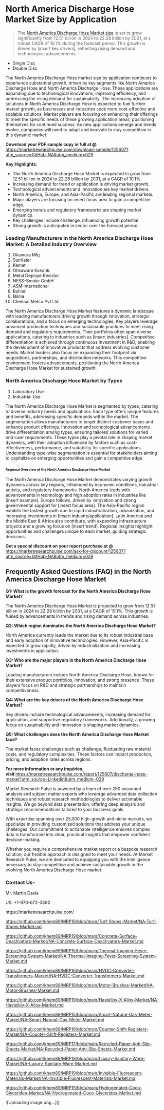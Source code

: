 <h1>North America Discharge Hose Market&nbsp;Size by Application</h1><blockquote><p>The <a href="https://marketresearchpulse.com/download-sample/125607?utm_source=GitHub-NA&amp;utm_medium=029">North America Discharge Hose Market size</a> is set to grow significantly from 12.51 billion in 2024 to 22.28 billion by 2031, at a robust CAGR of 10.1% during the forecast period. This growth is driven by [insert key drivers], reflecting rising demand and technological advancements.</p></blockquote><ul><li> Single Disc<li> Double Disc</li></ul><p>The North America Discharge Hose market size by application continues to experience substantial growth, driven by key segments like North America Discharge Hose and North America Discharge Hose. These applications are expanding due to technological innovations, improving efficiency, and addressing the rising demand for sustainability. The increasing adoption of solutions in North America Discharge Hose is expected to fuel further market growth, as businesses and industries seek more cost-effective and scalable solutions. Market players are focusing on enhancing their offerings to meet the specific needs of these growing application areas, positioning themselves for continued success. As new applications emerge and trends evolve, companies will need to adapt and innovate to stay competitive in this dynamic market.</p><p><strong>Download your PDF sample copy in full at @ </strong><a href="https://marketresearchpulse.com/download-sample/125607?utm_source=GitHub-NA&amp;utm_medium=029">https://marketresearchpulse.com/download-sample/125607?utm_source=GitHub-NA&amp;utm_medium=029</a></p><p><strong>Key Highlights: </strong></p><ul><li>The North America Discharge Hose Market is expected to grow from 12.51 billion in 2024 to 22.28 billion by 2031, at a CAGR of 10.1%.</li><li>Increasing demand for trend or application is driving market growth.</li><li>Technological advancements and innovation are key market drivers.</li><li>North America, Europe, and Asia-Pacific are leading regional markets.</li><li>Major players are focusing on insert focus area to gain a competitive edge.</li><li>Emerging trends and regulatory frameworks are shaping market dynamics.</li><li>Key challenges include challenge, influencing growth potential.</li><li>Strong growth is anticipated in sector over the forecast period.</li></ul><h3>Leading Manufacturers in the North America Discharge Hose Market: A Detailed Industry Overview</h3><ol><li> Okawara Mfg</li><li>SunKaier</li><li>Kemet</li><li>Ohkawara Kakohki</li><li>Metal Deploye Resistor</li><li>NESS-Smoke GmbH</li><li>ASM International</li><li>Buhler</li><li>Nilma</li><li>Chennai Metco Pvt Ltd</li></ol><div class="flex max-w-full flex-col flex-grow"><div class="min-h-8 text-message flex w-full flex-col items-end gap-2 whitespace-normal break-words [.text-message+&amp;]:mt-5" dir="auto" data-message-author-role="assistant" data-message-id="fd8432e4-4910-450d-b182-61b7bfb0a01f" data-message-model-slug="gpt-4o"><div class="flex w-full flex-col gap-1 empty:hidden first:pt-[3px]"><div class="markdown prose w-full break-words dark:prose-invert light"><p>The North America Discharge Hose Market features a dynamic landscape with leading manufacturers driving growth through innovation, strategic collaborations, and a focus on emerging technologies. Key players leverage advanced production techniques and sustainable practices to meet rising demand and regulatory requirements. Their portfolios often span diverse applications, catering to industries such as [insert industries]. Competitive differentiation is achieved through continuous investment in R&amp;D, enabling the development of innovative products that address evolving customer needs. Market leaders also focus on expanding their footprint via acquisitions, partnerships, and distribution networks. This competitive environment fosters advancements, positioning the North America Discharge Hose Market for sustained growth.</p></div></div></div></div><h3>North America Discharge Hose Market by Types</h3><ol><li> Laboratory Use<li> Industrial Use</li></ol><div class="flex max-w-full flex-col flex-grow"><div class="min-h-8 text-message flex w-full flex-col items-end gap-2 whitespace-normal break-words [.text-message+&amp;]:mt-5" dir="auto" data-message-author-role="assistant" data-message-id="084470be-0bb7-4664-bddf-5156b4f41249" data-message-model-slug="gpt-4o-mini"><div class="flex w-full flex-col gap-1 empty:hidden first:pt-[3px]"><div class="markdown prose w-full break-words dark:prose-invert light"><p>The North America Discharge Hose Market is segmented by types, catering to diverse industry needs and applications. Each type offers unique features and benefits, addressing specific demands within the market. The segmentation allows manufacturers to target distinct customer bases and enhance product offerings. Innovation and technological advancements drive differentiation among types, ensuring tailored solutions for varied end-user requirements. These types play a pivotal role in shaping market dynamics, with their adoption influenced by factors such as cost-effectiveness, performance, and suitability for specific applications. Understanding type-wise segmentation is essential for stakeholders aiming to capitalize on emerging opportunities and gain a competitive edge.</p></div></div></div></div><h3><span style="font-size: 11px;">Regional Overview of the North America Discharge Hose Market</span></h3><div class="flex max-w-full flex-col flex-grow"><div class="min-h-8 text-message flex w-full flex-col items-end gap-2 whitespace-normal break-words [.text-message+&amp;]:mt-5" dir="auto" data-message-author-role="assistant" data-message-id="e9038762-ce64-4e30-91c9-9bd413514231" data-message-model-slug="gpt-4o-mini"><div class="flex w-full flex-col gap-1 empty:hidden first:pt-[3px]"><div class="markdown prose w-full break-words dark:prose-invert light"><p>The North America Discharge Hose Market demonstrates varying growth dynamics across key regions, influenced by economic conditions, industrial activity, and regulatory frameworks. North America leads with advancements in technology and high adoption rates in industries like [insert example]. Europe follows, driven by innovation and strong governmental support for [insert focus area]. The Asia-Pacific region exhibits the fastest growth due to rapid industrialization, urbanization, and increasing investments in [insert industry/application]. Latin America and the Middle East &amp; Africa also contribute, with expanding infrastructure projects and a growing focus on [insert trend]. Regional insights highlight opportunities and challenges unique to each market, guiding strategic decisions.</p></div></div></div></div><p><strong>Get a special discount on your report purchase at @ </strong><a href="https://marketresearchpulse.com/ask-for-discount/125607?utm_source=GitHub-NA&amp;utm_medium=029">https://marketresearchpulse.com/ask-for-discount/125607?utm_source=GitHub-NA&amp;utm_medium=029</a></p><h2>Frequently Asked Questions (FAQ) in the North America Discharge Hose Market</h2><p><strong>Q1: What is the growth forecast for the North America Discharge Hose Market?</strong></p><p>The North America Discharge Hose Market is projected to grow from 12.51 billion in 2024 to 22.28 billion by 2031, at a CAGR of 10.1%. This growth is fueled by advancements in trends and rising demand across industries.</p><p><strong>Q2: Which region dominates the North America Discharge Hose Market?</strong></p><p>North America currently leads the market due to its robust industrial base and early adoption of innovative technologies. However, Asia-Pacific is expected to grow rapidly, driven by industrialization and increasing investments in application.</p><p><strong>Q3: Who are the major players in the North America Discharge Hose Market?</strong></p><p>Leading manufacturers include North America Discharge Hose, known for their extensive product portfolios, innovation, and strong presence. These players focus on R&amp;D and strategic partnerships to maintain competitiveness.</p><p><strong>Q4: What are the key drivers of the North America Discharge Hose Market?</strong></p><p>Key drivers include technological advancements, increasing demand for application, and supportive regulatory frameworks. Additionally, a growing focus on sustainability and innovation is shaping market dynamics.</p><p><strong>Q5: What challenges does the North America Discharge Hose Market face?</strong></p><p>The market faces challenges such as challenge, fluctuating raw material costs, and regulatory complexities. These factors can impact production, pricing, and adoption rates across regions.</p><p><strong>For more information or any inquiries, visit&nbsp;</strong><a href="https://marketresearchpulse.com/report/125607/discharge-hose-market?utm_source=Linkedin&utm_medium=029">https://marketresearchpulse.com/report/125607/discharge-hose-market?utm_source=Linkedin&utm_medium=029</a></p><p>Market Research Pulse is powered by a team of over 250 seasoned analysts and subject matter experts who leverage advanced data collection techniques and robust research methodologies to deliver actionable insights. We go beyond data presentation, offering deep analysis and strategic recommendations tailored to your business goals.</p><p>With expertise spanning over 25,000 high-growth and niche markets, we specialize in providing customized solutions that address your unique challenges. Our commitment to actionable intelligence ensures complex data is transformed into clear, practical insights that empower confident decision-making.</p><p>Whether you require a comprehensive market report or a bespoke research solution, our flexible approach is designed to meet your needs. At Market Research Pulse, we are dedicated to equipping you with the intelligence necessary to stay competitive and achieve sustainable growth in the evolving North America Discharge Hose market.</p><h3><strong>Contact Us-</strong></h3><p>Mr. Martin Davis</p><p>US: +1-970-672-0390</p><p>https://marketresearchpulse.com/</p><p><a href="https://github.com/khem89/MRP18/blob/main/Turf-Shoes-Market/NA-Turf-Shoes-Market.md">https://github.com/khem89/MRP18/blob/main/Turf-Shoes-Market/NA-Turf-Shoes-Market.md</a></p><p><a href="https://github.com/khem89/MRP19/blob/main/Concrete-Surface-Deactivators-Market/NA-Concrete-Surface-Deactivators-Market.md">https://github.com/khem89/MRP19/blob/main/Concrete-Surface-Deactivators-Market/NA-Concrete-Surface-Deactivators-Market.md</a></p><p><a href="https://github.com/khem89/MRP15/blob/main/Thermal-Imaging-Fever-Screening-System-Market/NA-Thermal-Imaging-Fever-Screening-System-Market.md">https://github.com/khem89/MRP15/blob/main/Thermal-Imaging-Fever-Screening-System-Market/NA-Thermal-Imaging-Fever-Screening-System-Market.md</a></p><p><a href="https://github.com/khem89/MRP16/blob/main/HVDC-Converter-Transformers-Market/NA-HVDC-Converter-Transformers-Market.md">https://github.com/khem89/MRP16/blob/main/HVDC-Converter-Transformers-Market/NA-HVDC-Converter-Transformers-Market.md</a></p><p><a href="https://github.com/khem89/MRP18/blob/main/Motor-Brushes-Market/NA-Motor-Brushes-Market.md">https://github.com/khem89/MRP18/blob/main/Motor-Brushes-Market/NA-Motor-Brushes-Market.md</a></p><p><a href="https://github.com/khem89/MRP19/blob/main/Hastelloy-X-Alloy-Market/NA-Hastelloy-X-Alloy-Market.md">https://github.com/khem89/MRP19/blob/main/Hastelloy-X-Alloy-Market/NA-Hastelloy-X-Alloy-Market.md</a></p><p><a href="https://github.com/khem89/MRP15/blob/main/Smart-Natural-Gas-Meter-Market/NA-Smart-Natural-Gas-Meter-Market.md">https://github.com/khem89/MRP15/blob/main/Smart-Natural-Gas-Meter-Market/NA-Smart-Natural-Gas-Meter-Market.md</a></p><p><a href="https://github.com/khem89/MRP16/blob/main/Counter-Shift-Registers-Market/NA-Counter-Shift-Registers-Market.md">https://github.com/khem89/MRP16/blob/main/Counter-Shift-Registers-Market/NA-Counter-Shift-Registers-Market.md</a></p><p><a href="https://github.com/khem89/MRP17/blob/main/Recycled-Paper-Anti-Slip-Sheets-Market/NA-Recycled-Paper-Anti-Slip-Sheets-Market.md">https://github.com/khem89/MRP17/blob/main/Recycled-Paper-Anti-Slip-Sheets-Market/NA-Recycled-Paper-Anti-Slip-Sheets-Market.md</a></p><p><a href="https://github.com/khem89/MRP18/blob/main/Luxury-Sanitary-Ware-Market/NA-Luxury-Sanitary-Ware-Market.md">https://github.com/khem89/MRP18/blob/main/Luxury-Sanitary-Ware-Market/NA-Luxury-Sanitary-Ware-Market.md</a></p><p><a href="https://github.com/khem89/MRP19/blob/main/Invisible-Fluorescent-Materials-Market/NA-Invisible-Fluorescent-Materials-Market.md">https://github.com/khem89/MRP19/blob/main/Invisible-Fluorescent-Materials-Market/NA-Invisible-Fluorescent-Materials-Market.md</a></p><p><a href="https://github.com/khem89/MRP15/blob/main/Hydrogenated-Coco-Glycerides-Market/NA-Hydrogenated-Coco-Glycerides-Market.md">https://github.com/khem89/MRP15/blob/main/Hydrogenated-Coco-Glycerides-Market/NA-Hydrogenated-Coco-Glycerides-Market.md</a></p>
![Uploading image.png…]()
